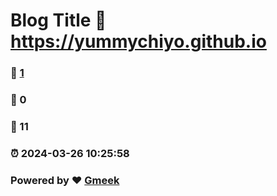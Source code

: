 # Blog Title :link: https://yummychiyo.github.io 
### :page_facing_up: [1](https://yummychiyo.github.io/tag.html) 
### :speech_balloon: 0 
### :hibiscus: 11 
### :alarm_clock: 2024-03-26 10:25:58 
### Powered by :heart: [Gmeek](https://github.com/Meekdai/Gmeek)
